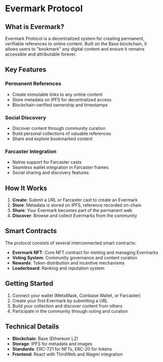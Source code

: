 # Evermark Protocol

## What is Evermark?

Evermark Protocol is a decentralized system for creating permanent, verifiable references to online content. Built on the Base blockchain, it allows users to "bookmark" any digital content and ensure it remains accessible and attributable forever.

## Key Features

### Permanent References
- Create immutable links to any online content
- Store metadata on IPFS for decentralized access
- Blockchain-verified ownership and timestamps

### Social Discovery
- Discover content through community curation
- Build personal collections of valuable references
- Share and explore bookmarked content

### Farcaster Integration
- Native support for Farcaster casts
- Seamless wallet integration in Farcaster frames
- Social sharing and discovery features

## How It Works

1. **Create**: Submit a URL or Farcaster cast to create an Evermark
2. **Store**: Metadata is stored on IPFS, reference recorded on-chain
3. **Share**: Your Evermark becomes part of the permanent web
4. **Discover**: Browse and collect Evermarks from the community

## Smart Contracts

The protocol consists of several interconnected smart contracts:

- **Evermark NFT**: Core NFT contract for minting and managing Evermarks
- **Voting System**: Community governance and content curation
- **Rewards**: Token distribution and incentive mechanisms
- **Leaderboard**: Ranking and reputation system

## Getting Started

1. Connect your wallet (MetaMask, Coinbase Wallet, or Farcaster)
2. Create your first Evermark by submitting a URL
3. Build your collection and discover content from others
4. Participate in the community through voting and curation

## Technical Details

- **Blockchain**: Base (Ethereum L2)
- **Storage**: IPFS for metadata and images
- **Standards**: ERC-721 for NFTs, ERC-20 for tokens
- **Frontend**: React with ThirdWeb and Wagmi integration

